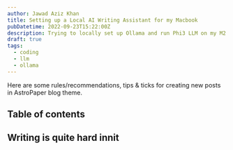 ```yaml
---
author: Jawad Aziz Khan
title: Setting up a Local AI Writing Assistant for my Macbook
pubDatetime: 2022-09-23T15:22:00Z
description: Trying to locally set up Ollama and run Phi3 LLM on my M2 Macbook Air to help with all my writing
draft: true
tags:
  - coding
  - llm
  - ollama
---
```


Here are some rules/recommendations, tips & ticks for creating new posts in AstroPaper blog theme.

## Table of contents

## Writing is quite hard innit
